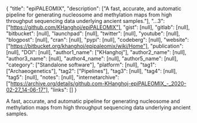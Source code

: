 {
  "title": "epiPALEOMIX",
  "description": ["A fast, accurate, and automatic pipeline for generating nucleosome and methylation maps from high throughput sequencing data underlying ancient samples."],
  "...3": ["https://github.com/KHanghoj/epiPALEOMIX"],
  "gist": [null],
  "gitlab": [null],
  "bitbucket": [null],
  "launchpad": [null],
  "twitter": [null],
  "youtube": [null],
  "blogpost": [null],
  "cran": [null],
  "pypi": [null],
  "codeberg": [null],
  "website": ["https://bitbucket.org/khanghoj/epipaleomix/wiki/Home"],
  "publication": [null],
  "DOI": [null],
  "author1_name": ["KHanghoj"],
  "author2_name": [null],
  "author3_name": [null],
  "author4_name": [null],
  "author5_name": [null],
  "category": ["Standalone software"],
  "platform": [null],
  "tag1": ["Archaeogenetics"],
  "tag2": ["Pipelines"],
  "tag3": [null],
  "tag4": [null],
  "tag5": [null],
  "notes": [null],
  "internetarchive": ["https://archive.org/details/github.com-KHanghoj-epiPALEOMIX_-_2020-02-27_14-06-17"],
  "links": []
}

<!-- Generated by csv2md.R – do not edit by hand -->

A fast, accurate, and automatic pipeline for generating nucleosome and methylation maps from high throughput sequencing data underlying ancient samples.